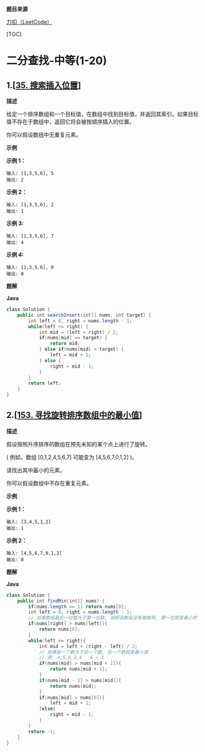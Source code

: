 **题目来源**

[力扣（LeetCode）](https://leetcode-cn.com/)

[TOC]



# 二分查找-中等(1-20)

## 1.[[35. 搜索插入位置](https://leetcode-cn.com/problems/search-insert-position/)]

**描述**

给定一个排序数组和一个目标值，在数组中找到目标值，并返回其索引。如果目标值不存在于数组中，返回它将会被按顺序插入的位置。

你可以假设数组中无重复元素。

**示例**

**示例 1：**

```
输入: [1,3,5,6], 5
输出: 2
```

**示例 2：**

```
输入: [1,3,5,6], 2
输出: 1
```

**示例 3:**

```
输入: [1,3,5,6], 7
输出: 4
```

**示例 4:**

```
输入: [1,3,5,6], 0
输出: 0
```

**题解**

**Java**

```java
class Solution {
    public int searchInsert(int[] nums, int target) {
        int left = 0, right = nums.length - 1;
        while(left <= right) {
            int mid = (left + right) / 2;
            if(nums[mid] == target) {
                return mid;
            } else if(nums[mid] < target) {
                left = mid + 1;
            } else {
                right = mid - 1;
            }
        }
        return left;
    }
}
```

## 2.[[153. 寻找旋转排序数组中的最小值](https://leetcode-cn.com/problems/find-minimum-in-rotated-sorted-array/)]

**描述**

假设按照升序排序的数组在预先未知的某个点上进行了旋转。

( 例如，数组 [0,1,2,4,5,6,7] 可能变为 [4,5,6,7,0,1,2] )。

请找出其中最小的元素。

你可以假设数组中不存在重复元素。

**示例**

**示例 1：**

```
输入: [3,4,5,1,2]
输出: 1
```

**示例 2：**

```
输入: [4,5,6,7,0,1,2]
输出: 0
```

**题解**

**Java**

```java
class Solution {
    public int findMin(int[] nums) {
        if(nums.length == 1) return nums[0];
        int left = 0, right = nums.length - 1;
        // 如果数组最后一位数大于第一位数, 说明该数组没有被旋转, 第一位就是最小的
        if(nums[right] > nums[left]){
            return nums[0];
        }
        while(left <= right){
            int mid = left + (right - left) / 2;
            // 如果前一个数大于后一个数, 后一个数就是最小值
            // 例  4,5,6,3,4   6 > 3
            if(nums[mid] > nums[mid + 1]){
                return nums[mid + 1];
            }
            if(nums[mid - 1] > nums[mid]){
                return nums[mid];
            }
            if(nums[mid] > nums[0]){
                left = mid + 1;
            }else{
                right = mid - 1;
            }
        }
        return -1;
    }
}
```

## 